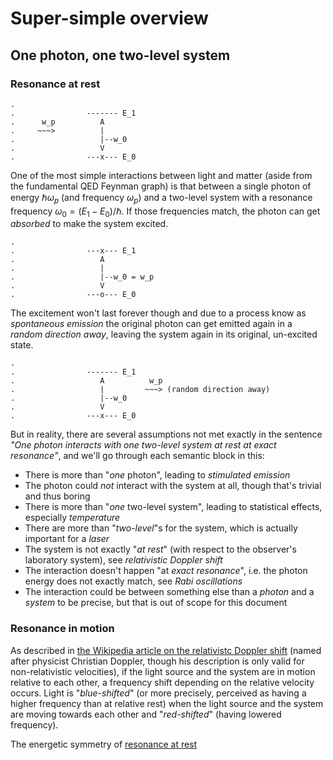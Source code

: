 # Super-simple overview

## One photon, one two-level system

### Resonance at rest

```
.
.                ------- E_1
.      w_p          A
.     ~~~>          |
.                   |--w_0
.                   V
.                ---x--- E_0
```

One of the most simple interactions between light and matter (aside from the fundamental QED Feynman graph) is that between a single photon of energy $\hbar\omega_p$ (and frequency $\omega_p$) and a two-level system with a resonance frequency $\omega_0 = (E_1-E_0)/\hbar$. If those frequencies match, the photon can get _absorbed_ to make the system excited.

```
.
.                ---x--- E_1
.                   A
.                   |
.                   |--w_0 = w_p
.                   V
.                ---o--- E_0
```

The excitement won't last forever though and due to a process know as _spontaneous emission_ the original photon can get emitted again in a _random direction away_, leaving the system again in its original, un-excited state.

```
.
.                ------- E_1
.                   A          w_p
.                   |         ~~~> (random direction away)
.                   |--w_0
.                   V
.                ---x--- E_0
```

But in reality, there are several assumptions not met exactly in the sentence _"One photon interacts with one two-level system at rest at exact resonance"_, and we'll go through each semantic block in this:

* There is more than "_one_ photon", leading to _stimulated emission_
* The photon could _not_ interact with the system at all, though that's trivial and thus boring
* There is more than "_one_ two-level system", leading to statistical effects, especially _temperature_
* There are more than "_two-level_"s for the system, which is actually important for a _laser_
* The system is not exactly "_at rest_" (with respect to the observer's laboratory system), see _relativistic Doppler shift_
* The interaction doesn't happen "at _exact resonance_", i.e. the photon energy does not exactly match, see _Rabi oscillations_
* The interaction could be between something else than a _photon_ and a _system_ to be precise, but that is out of scope for this document

### Resonance in motion

As described in [the Wikipedia article on the relativistc Doppler shift](https://en.wikipedia.org/wiki/Relativistic_Doppler_effect) (named after physicist Christian Doppler, though his description is only valid for non-relativistic velocities), if the light source and the system are in motion relative to each other, a frequency shift depending on the relative velocity occurs. Light is "_blue-shifted_" (or more precisely, perceived as having a higher frequency than at relative rest) when the light source and the system are moving towards each other and "_red-shifted_" (having lowered frequency).

The energetic symmetry of [resonance at rest](#resonance-at-rest)